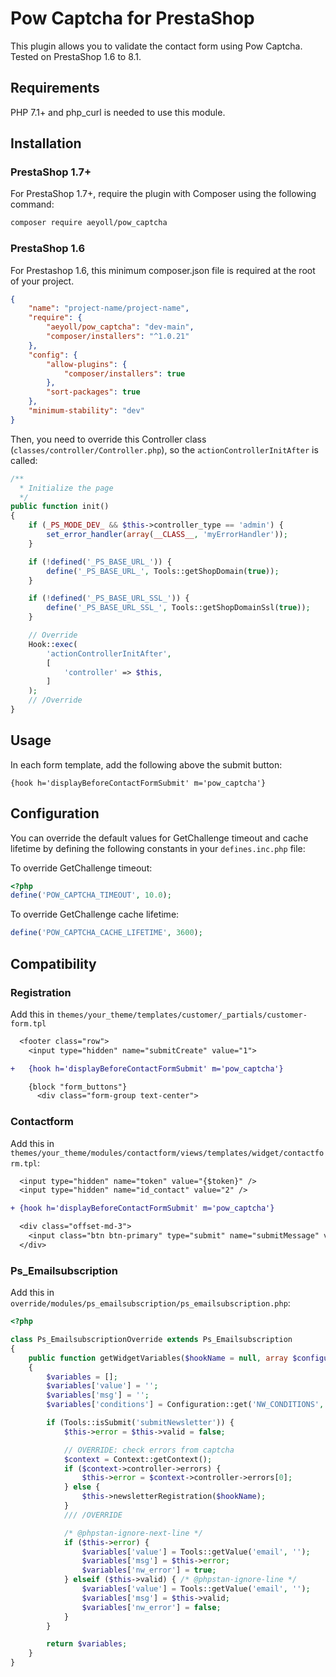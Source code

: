 # Pow Captcha for PrestaShop

This plugin allows you to validate the contact form using Pow Captcha. Tested on PrestaShop 1.6 to 8.1.

Requirements
---

PHP 7.1+ and php_curl is needed to use this module.

Installation
---

### PrestaShop 1.7+

For PrestaShop 1.7+, require the plugin with Composer using the following command:

```sh
composer require aeyoll/pow_captcha
```

### PrestaShop 1.6

For Prestashop 1.6, this minimum composer.json file is required at the root of your project.

```json
{
    "name": "project-name/project-name",
    "require": {
        "aeyoll/pow_captcha": "dev-main",
        "composer/installers": "^1.0.21"
    },
    "config": {
        "allow-plugins": {
            "composer/installers": true
        },
        "sort-packages": true
    },
    "minimum-stability": "dev"
}
```

Then, you need to override this Controller class (`classes/controller/Controller.php`), so the `actionControllerInitAfter` is called:

```php
/**
  * Initialize the page
  */
public function init()
{
    if (_PS_MODE_DEV_ && $this->controller_type == 'admin') {
        set_error_handler(array(__CLASS__, 'myErrorHandler'));
    }

    if (!defined('_PS_BASE_URL_')) {
        define('_PS_BASE_URL_', Tools::getShopDomain(true));
    }

    if (!defined('_PS_BASE_URL_SSL_')) {
        define('_PS_BASE_URL_SSL_', Tools::getShopDomainSsl(true));
    }

    // Override
    Hook::exec(
        'actionControllerInitAfter',
        [
            'controller' => $this,
        ]
    );
    // /Override
}
```

Usage
---

In each form template, add the following above the submit button:

```
{hook h='displayBeforeContactFormSubmit' m='pow_captcha'}
```

Configuration
---

You can override the default values for GetChallenge timeout and cache lifetime by defining the following constants in your `defines.inc.php` file:

To override GetChallenge timeout:

```php
<?php
define('POW_CAPTCHA_TIMEOUT', 10.0);
```

To override GetChallenge cache lifetime:

```php
define('POW_CAPTCHA_CACHE_LIFETIME', 3600);
```

Compatibility
---

### Registration

Add this in `themes/your_theme/templates/customer/_partials/customer-form.tpl`

```diff
  <footer class="row">
    <input type="hidden" name="submitCreate" value="1">

+   {hook h='displayBeforeContactFormSubmit' m='pow_captcha'}

    {block "form_buttons"}
      <div class="form-group text-center">
```

### Contactform

Add this in `themes/your_theme/modules/contactform/views/templates/widget/contactform.tpl`:

```diff
  <input type="hidden" name="token" value="{$token}" />
  <input type="hidden" name="id_contact" value="2" />

+ {hook h='displayBeforeContactFormSubmit' m='pow_captcha'}

  <div class="offset-md-3">
    <input class="btn btn-primary" type="submit" name="submitMessage" value="{l s='Send' d='Shop.Theme.Actions'}">
  </div>
```


### Ps_Emailsubscription

Add this in `override/modules/ps_emailsubscription/ps_emailsubscription.php`:

```php
<?php

class Ps_EmailsubscriptionOverride extends Ps_Emailsubscription
{
    public function getWidgetVariables($hookName = null, array $configuration = [])
    {
        $variables = [];
        $variables['value'] = '';
        $variables['msg'] = '';
        $variables['conditions'] = Configuration::get('NW_CONDITIONS', $this->context->language->id);

        if (Tools::isSubmit('submitNewsletter')) {
            $this->error = $this->valid = false;

            // OVERRIDE: check errors from captcha
            $context = Context::getContext();
            if ($context->controller->errors) {
                $this->error = $context->controller->errors[0];
            } else {
                $this->newsletterRegistration($hookName);
            }
            /// /OVERRIDE

            /* @phpstan-ignore-next-line */
            if ($this->error) {
                $variables['value'] = Tools::getValue('email', '');
                $variables['msg'] = $this->error;
                $variables['nw_error'] = true;
            } elseif ($this->valid) { /* @phpstan-ignore-line */
                $variables['value'] = Tools::getValue('email', '');
                $variables['msg'] = $this->valid;
                $variables['nw_error'] = false;
            }
        }

        return $variables;
    }
}
```
